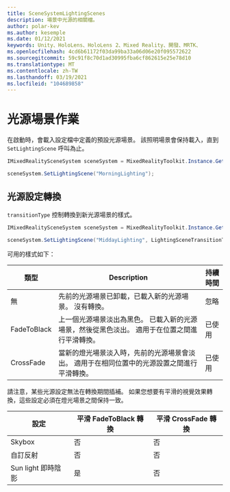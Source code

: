 ```yaml
---
title: SceneSystemLightingScenes
description: 場景中光源的相關檔。
author: polar-kev
ms.author: kesemple
ms.date: 01/12/2021
keywords: Unity、HoloLens、HoloLens 2、Mixed Reality、開發、MRTK、
ms.openlocfilehash: 4cd6b61172f03da99ba33a06d06e20f095572622
ms.sourcegitcommit: 59c91f8c70d1ad30995fba6cf862615e25e78d10
ms.translationtype: MT
ms.contentlocale: zh-TW
ms.lasthandoff: 03/19/2021
ms.locfileid: "104689858"
---
```

# <a name="lighting-scene-operations"></a>光源場景作業

在啟動時，會載入設定檔中定義的預設光源場景。 該照明場景會保持載入，直到 `SetLightingScene` 呼叫為止。

```c#
IMixedRealitySceneSystem sceneSystem = MixedRealityToolkit.Instance.GetService<IMixedRealitySceneSystem>();

sceneSystem.SetLightingScene("MorningLighting");
```

## <a name="lighting-setting-transitions"></a>光源設定轉換

`transitionType` 控制轉換到新光源場景的樣式。

```c#
IMixedRealitySceneSystem sceneSystem = MixedRealityToolkit.Instance.GetService<IMixedRealitySceneSystem>();

sceneSystem.SetLightingScene("MiddayLighting", LightingSceneTransitionType.CrossFade);
```

可用的樣式如下：

類型 | Description | 持續時間
--- | --- | ---
無 | 先前的光源場景已卸載，已載入新的光源場景。 沒有轉換。 | 忽略
FadeToBlack | 上一個光源場景淡出為黑色。 已載入新的光源場景，然後從黑色淡出。 適用于在位置之間進行平滑轉換。 | 已使用
CrossFade | 當新的燈光場景淡入時，先前的光源場景會淡出。 適用于在相同位置中的光源設置之間進行平滑轉換。 | 已使用

請注意，某些光源設定無法在轉換期間插補。 如果您想要有平滑的視覺效果轉換，這些設定必須在燈光場景之間保持一致。

設定 | 平滑 FadeToBlack 轉換 | 平滑 CrossFade 轉換
--- | --- | ---
Skybox | 否 | 否
自訂反射 | 否 | 否
Sun light 即時陰影 | 是 | 否
